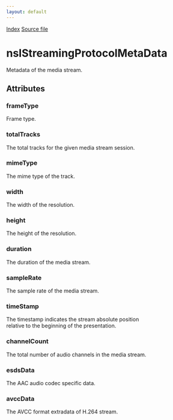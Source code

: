 ```yaml
---
layout: default
---
```

<div id='links'><a href="../index.html">Index</a>
<a href="http://dxr.mozilla.org/mozilla-central/source/netwerk/base/public/nsIStreamingProtocolController.idl">Source file</a>
</div>

# nsIStreamingProtocolMetaData #
  
Metadata of the media stream.  
  

## Attributes ##

### frameType ###
  
Frame type.  
  

### totalTracks ###
  
The total tracks for the given media stream session.  
  

### mimeType ###
  
The mime type of the track.  
  

### width ###
  
The width of the resolution.  
  

### height ###
  
The height of the resolution.  
  

### duration ###
  
The duration of the media stream.  
  

### sampleRate ###
  
The sample rate of the media stream.  
  

### timeStamp ###
  
The timestamp indicates the stream absolute position  
relative to the beginning of the presentation.  
  

### channelCount ###
  
The total number of audio channels in the media stream.  
  

### esdsData ###
  
The AAC audio codec specific data.  
  

### avccData ###
  
The AVCC format extradata of H.264 stream.  
  
